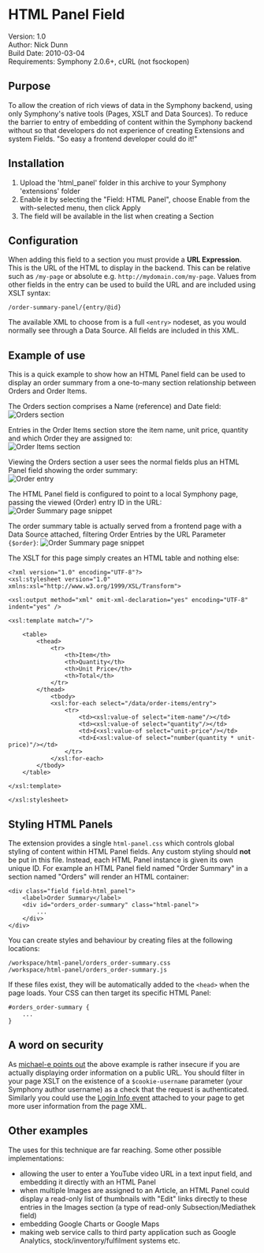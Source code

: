 # HTML Panel Field
 
Version: 1.0  
Author: Nick Dunn  
Build Date: 2010-03-04  
Requirements: Symphony 2.0.6+, cURL (not fsockopen)

## Purpose
To allow the creation of rich views of data in the Symphony backend, using only Symphony's native tools (Pages, XSLT and Data Sources). To reduce the barrier to entry of embedding of content within the Symphony backend without so that developers do not experience of creating Extensions and system Fields. "So easy a frontend developer could do it!"

## Installation
 
1. Upload the 'html_panel' folder in this archive to your Symphony 'extensions' folder
2. Enable it by selecting the "Field: HTML Panel", choose Enable from the with-selected menu, then click Apply
3. The field will be available in the list when creating a Section


## Configuration

When adding this field to a section you must provide a **URL Expression**. This is the URL of the HTML to display in the backend. This can be  relative such as `/my-page` or absolute e.g. `http://mydomain.com/my-page`. Values from other fields in the entry can be used to build the URL and are included using XSLT syntax:

    /order-summary-panel/{entry/@id}

The available XML to choose from is a full `<entry>` nodeset, as you would normally see through a Data Source. All fields are included in this XML.
	
## Example of use

This is a quick example to show how an HTML Panel field can be used to display an order summary from a one-to-many section relationship between Orders and Order Items.

The Orders section comprises a Name (reference) and Date field:  
![Orders section](http://nick-dunn.co.uk/assets/files/html-panels.1.png)

Entries in the Order Items section store the item name, unit price, quantity and which Order they are assigned to:  
![Order Items section](http://nick-dunn.co.uk/assets/files/html-panels.2.png)

Viewing the Orders section a user sees the normal fields plus an HTML Panel field showing the order summary:  
![Order entry](http://nick-dunn.co.uk/assets/files/html-panels.3.png)

The HTML Panel field is configured to point to a local Symphony page, passing the viewed (Order) entry ID in the URL:  
![Order Summary page snippet](http://nick-dunn.co.uk/assets/files/html-panels.5.png)

The order summary table is actually served from a frontend page with a Data Source attached, filtering Order Entries by the URL Parameter `{$order}`:
![Order Summary page snippet](http://nick-dunn.co.uk/assets/files/html-panels.4.png)

The XSLT for this page simply creates an HTML table and nothing else:  

	<?xml version="1.0" encoding="UTF-8"?>
	<xsl:stylesheet version="1.0" xmlns:xsl="http://www.w3.org/1999/XSL/Transform">
	
	<xsl:output method="xml" omit-xml-declaration="yes" encoding="UTF-8" indent="yes" />

	<xsl:template match="/">
	
		<table>
			<thead>
				<tr>
					<th>Item</th>
					<th>Quantity</th>
					<th>Unit Price</th>
					<th>Total</th>
				</tr>
			</thead>
				<tbody>
				<xsl:for-each select="/data/order-items/entry">
					<tr>
						<td><xsl:value-of select="item-name"/></td>
						<td><xsl:value-of select="quantity"/></td>
						<td>£<xsl:value-of select="unit-price"/></td>
						<td>£<xsl:value-of select="number(quantity * unit-price)"/></td>
					</tr>
				</xsl:for-each>
			</tbody>
		</table>
	
	</xsl:template>

	</xsl:stylesheet>

## Styling HTML Panels

The extension provides a single `html-panel.css` which controls global styling of content within HTML Panel fields. Any custom styling should **not** be put in this file. Instead, each HTML Panel instance is given its own unique ID. For example an HTML Panel field named "Order Summary" in a section named "Orders" will render an HTML container:

	<div class="field field-html_panel">
		<label>Order Summary</label>
		<div id="orders_order-summary" class="html-panel">
			...
		</div>
	</div>

You can create styles and behaviour by creating files at the following locations:

	/workspace/html-panel/orders_order-summary.css
	/workspace/html-panel/orders_order-summary.js

If these files exist, they will be automatically added to the `<head>` when the page loads. Your CSS can then target its specific HTML Panel:
	
	#orders_order-summary {
		...
	}

## A word on security

As [michael-e points out](http://symphony-cms.com/discuss/thread/40332/#position-6) the above example is rather insecure if you are actually displaying order information on a public URL. You should filter in your page XSLT on the existence of a `$cookie-username` parameter (your Symphony author username) as a check that the request is authenticated. Similarly you could use the [Login Info event](http://github.com/symphony/workspace/blob/master/events/event.login.php) attached to your page to get more user information from the page XML.

## Other examples

The uses for this technique are far reaching. Some other possible implementations:

* allowing the user to enter a YouTube video URL in a text input field, and embedding it directly with an HTML Panel
* when multiple Images are assigned to an Article, an HTML Panel could display a read-only list of thumbnails with "Edit" links directly to these entries in the Images section (a type of read-only Subsection/Mediathek field)
* embedding Google Charts or Google Maps
* making web service calls to third party application such as Google Analytics, stock/inventory/fulfilment systems etc.